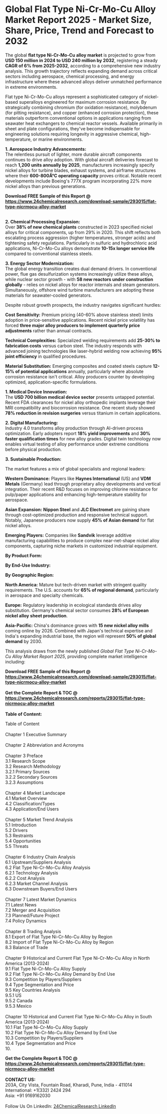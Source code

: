 <h1>Global Flat Type Ni-Cr-Mo-Cu Alloy Market Report 2025 - Market Size, Share, Price, Trend and Forecast to 2032</h1><p>The global <strong>flat type Ni-Cr-Mo-Cu alloy market</strong> is projected to grow from <strong>USD 150 million in 2024 to USD 240 million by 2032</strong>, registering a steady <strong>CAGR of 6% from 2025-2032</strong>, according to a comprehensive new industry analysis. This growth trajectory reflects expanding demand across critical sectors including aerospace, chemical processing, and energy infrastructure where these advanced alloys deliver unmatched performance in extreme environments.</p><p>Flat type Ni-Cr-Mo-Cu alloys represent a sophisticated category of nickel-based superalloys engineered for maximum corrosion resistance. By strategically combining chromium (for oxidation resistance), molybdenum (for pitting resistance), and copper (enhanced corrosion protection), these materials outperform conventional options in applications ranging from seawater heat exchangers to chemical reactor vessels. Available primarily in sheet and plate configurations, they've become indispensable for engineering solutions requiring longevity in aggressive chemical, high-temperature, or marine environments.</p><p><strong>1. Aerospace Industry Advancements:</strong><br>
The relentless pursuit of lighter, more durable aircraft components continues to drive alloy adoption. With global aircraft deliveries forecast to reach <strong>1,200 units annually by 2025</strong>, manufacturers increasingly specify nickel alloys for turbine blades, exhaust systems, and airframe structures where their <strong>600-800Â°C operating capacity</strong> proves critical. Notable recent developments include Boeing's 777X program incorporating 22% more nickel alloys than previous generations.</p><div><b>Download FREE Sample of this Report @ 
            <a href="https://www.24chemicalresearch.com/download-sample/293015/flat-type-nicrmocu-alloy-market">
            https://www.24chemicalresearch.com/download-sample/293015/flat-type-nicrmocu-alloy-market</a></b></div><br><p><strong>2. Chemical Processing Expansion:</strong><br>
Over <strong>38% of new chemical plants</strong> constructed in 2023 specified nickel alloys for critical components, up from 29% in 2020. This shift reflects both escalating process aggression (higher temperatures, stronger acids) and tightening safety regulations. Particularly in sulfuric and hydrochloric acid applications, Ni-Cr-Mo-Cu alloys demonstrate <strong>10-15x longer service life</strong> compared to conventional stainless steels.</p><p><strong>3. Energy Sector Modernization:</strong><br>
The global energy transition creates dual demand drivers. In conventional power, flue gas desulfurization systems increasingly utilize these alloys, while nuclear sector growth - with <strong>58 new reactors under construction globally</strong> - relies on nickel alloys for reactor internals and steam generators. Simultaneously, offshore wind turbine manufacturers are adopting these materials for seawater-cooled generators.</p><p>Despite robust growth prospects, the industry navigates significant hurdles:</p><p><strong>Cost Sensitivity:</strong> Premium pricing (40-60% above stainless steel) limits adoption in price-sensitive applications. Recent nickel price volatility has forced <strong>three major alloy producers to implement quarterly price adjustments</strong> rather than annual contracts.</p><p><strong>Technical Complexities:</strong> Specialized welding requirements add <strong>25-30% to fabrication costs</strong> versus carbon steel. The industry responds with advanced joining technologies like laser-hybrid welding now achieving <strong>95% joint efficiency</strong> in qualified procedures.</p><p><strong>Material Substitution:</strong> Emerging composites and coated steels capture <strong>12-15% of potential applications</strong> annually, particularly where absolute corrosion resistance isn't critical. Alloy producers counter by developing optimized, application-specific formulations.</p><p><strong>1. Medical Device Innovation:</strong><br>
The <strong>USD 700 billion medical device sector</strong> presents untapped potential. Recent FDA clearances for nickel alloy orthopedic implants leverage their MRI compatibility and biocorrosion resistance. One recent study showed <strong>78% reduction in revision surgeries</strong> versus titanium in certain applications.</p><p><strong>2. Digital Manufacturing:</strong><br>
Industry 4.0 transforms alloy production through AI-driven process optimization. Early adopters report <strong>18% yield improvements</strong> and <strong>30% faster qualification times</strong> for new alloy grades. Digital twin technology now enables virtual testing of alloy performance under extreme conditions before physical production.</p><p><strong>3. Sustainable Production:</strong><br></p><p>The market features a mix of global specialists and regional leaders:</p><p><strong>Western Dominance:</strong> Players like <strong>Haynes International</strong> (US) and <strong>VDM Metals</strong> (Germany) lead through proprietary alloy developments and vertical integration. Their recent R&amp;D focuses on improving chlorine resistance for pulp/paper applications and enhancing high-temperature stability for aerospace.</p><p><strong>Asian Expansion:</strong> <strong>Nippon Steel</strong> and <strong>JLC Electromet</strong> are gaining share through cost-optimized production and responsive technical support. Notably, Japanese producers now supply <strong>45% of Asian demand</strong> for flat nickel alloys.</p><p><strong>Emerging Players:</strong> Companies like <strong>Sandvik</strong> leverage additive manufacturing capabilities to produce complex near-net-shape nickel alloy components, capturing niche markets in customized industrial equipment.</p><p><strong>By Product Form:</strong></p><p><strong>By End-Use Industry:</strong></p><p><strong>By Geographic Region:</strong></p><p><strong>North America:</strong> Mature but tech-driven market with stringent quality requirements. The U.S. accounts for <strong>65% of regional demand</strong>, particularly in aerospace and specialty chemicals.</p><p><strong>Europe:</strong> Regulatory leadership in ecological standards drives alloy substitution. Germany's chemical sector consumes <strong>28% of European nickel alloy sheet production</strong>.</p><p><strong>Asia-Pacific:</strong> China's dominance grows with <strong>15 new nickel alloy mills</strong> coming online by 2026. Combined with Japan's technical expertise and India's expanding industrial base, the region will represent <strong>50% of global demand</strong> by 2030.</p><p>This analysis draws from the newly published <em>Global Flat Type Ni-Cr-Mo-Cu Alloy Market Report 2025</em>, providing complete market intelligence including:</p><div><b>Download FREE Sample of this Report @ 
            <a href="https://www.24chemicalresearch.com/download-sample/293015/flat-type-nicrmocu-alloy-market">
            https://www.24chemicalresearch.com/download-sample/293015/flat-type-nicrmocu-alloy-market</a></b></div><br><div><b>Get the Complete Report & TOC @ 
            <a href="https://www.24chemicalresearch.com/reports/293015/flat-type-nicrmocu-alloy-market">
            https://www.24chemicalresearch.com/reports/293015/flat-type-nicrmocu-alloy-market</a></b></div><br>
            <b>Table of Content:</b><p>Table of Content<br />
<br />
Chapter 1 Executive Summary<br />
<br />
Chapter 2 Abbreviation and Acronyms<br />
<br />
Chapter 3 Preface<br />
3.1 Research Scope<br />
3.2 Research Methodology<br />
  3.2.1 Primary Sources<br />
  3.2.2 Secondary Sources<br />
  3.2.3 Assumptions<br />
		<br />
Chapter 4 Market Landscape<br />
4.1 Market Overview<br />
4.2 Classification/Types<br />
4.3 Application/End Users<br />
<br />
Chapter 5 Market Trend Analysis <br />
5.1 Introduction<br />
5.2 Drivers<br />
5.3 Restraints<br />
5.4 Opportunities<br />
5.5 Threats<br />
<br />
Chapter 6 Industry Chain Analysis<br />
6.1 Upstream/Suppliers Analysis<br />
6.2 Flat Type Ni-Cr-Mo-Cu Alloy Analysis<br />
  6.2.1 Technology Analysis<br />
  6.2.2 Cost Analysis<br />
  6.2.3 Market Channel Analysis<br />
6.3 Downstream Buyers/End Users<br />
<br />
Chapter 7 Latest Market Dynamics<br />
7.1 Latest News<br />
7.2 Merger and Acquisition<br />
7.3 Planned/Future Project<br />
7.4 Policy Dynamics<br />
<br />
Chapter 8 Trading Analysis<br />
8.1 Export of Flat Type Ni-Cr-Mo-Cu Alloy by Region<br />
8.2 Import of Flat Type Ni-Cr-Mo-Cu Alloy by Region<br />
8.3 Balance of Trade<br />
<br />
Chapter 9 Historical and Current Flat Type Ni-Cr-Mo-Cu Alloy in North America (2013-2024)<br />
9.1 Flat Type Ni-Cr-Mo-Cu Alloy Supply <br />
9.2 Flat Type Ni-Cr-Mo-Cu Alloy Demand by End Use<br />
9.3 Competition by Players/Suppliers<br />
9.4 Type Segmentation and Price<br />
9.5 Key Countries Analysis<br />
  9.5.1 US<br />
  9.5.2 Canada<br />
  9.5.3 Mexico<br />
<br />
Chapter 10 Historical and Current Flat Type Ni-Cr-Mo-Cu Alloy in South America (2013-2024)<br />
10.1 Flat Type Ni-Cr-Mo-Cu Alloy Supply <br />
10.2 Flat Type Ni-Cr-Mo-Cu Alloy Demand by End Use<br />
10.3 Competition by Players/Suppliers<br />
10.4 Type Segmentation and Price<br />
10.</p><div><b>Get the Complete Report & TOC @ 
            <a href="https://www.24chemicalresearch.com/reports/293015/flat-type-nicrmocu-alloy-market">
            https://www.24chemicalresearch.com/reports/293015/flat-type-nicrmocu-alloy-market</a></b></div><br><b>CONTACT US:</b><br>
            203A, City Vista, Fountain Road, Kharadi, Pune, India - 411014<br>
            International: +1(332) 2424 294<br>
            Asia: +91 9169162030 <br><br>
            Follow Us On LinkedIn: <a href="https://www.linkedin.com/company/24chemicalresearch/">24ChemicalResearch LinkedIn</a>
